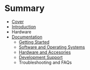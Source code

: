# Summary

* [Cover](README.md)
* [Introduction](documentation/Introduction.md)
* Hardware
* [Documentation](documentation/Documentation.md)
   * [Getting Started](documentation/GettingStarted.md)
   * [Software and Operating Systems](documentation/SoftwareAndOperatingSystems.md)
   * [Hardware and Accesories](documentation/HardwareAndAccesories.md)
   * [Development Support](documentation/DevelopmentSupport.md)
   * Troubleshooting and FAQs

